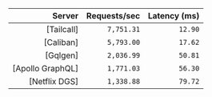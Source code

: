 <!-- PERFORMANCE_RESULTS_START -->

| Server | Requests/sec | Latency (ms) |
|--------:|--------------:|--------------:|
| [Tailcall] | `7,751.31` | `12.90` |
| [Caliban] | `5,793.00` | `17.62` |
| [Gqlgen] | `2,036.99` | `50.81` |
| [Apollo GraphQL] | `1,771.03` | `56.30` |
| [Netflix DGS] | `1,338.88` | `79.72` |

<!-- PERFORMANCE_RESULTS_END -->
